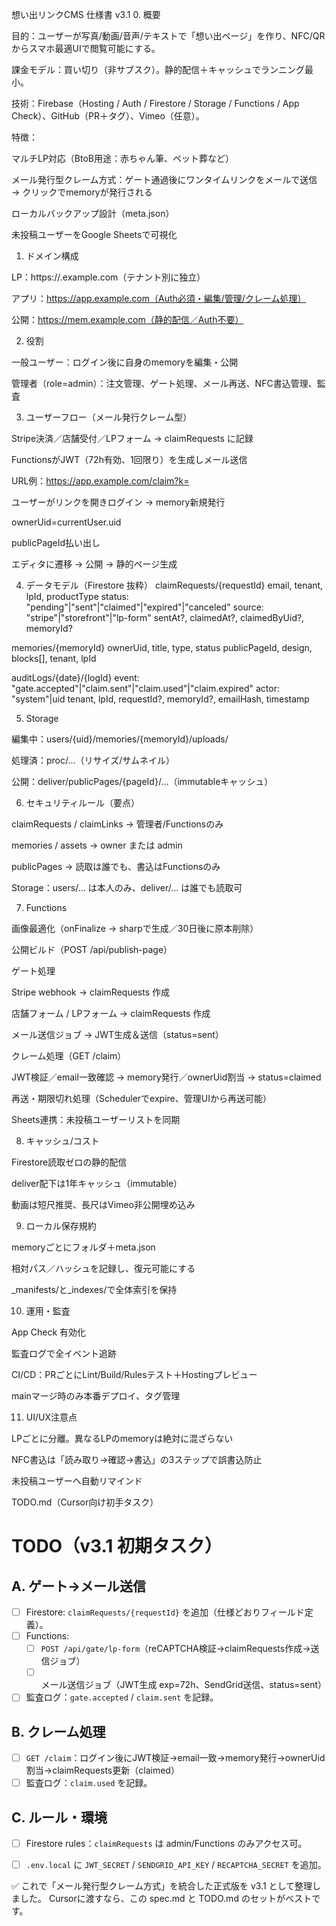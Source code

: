 想い出リンクCMS 仕様書 v3.1
0. 概要

目的：ユーザーが写真/動画/音声/テキストで「想い出ページ」を作り、NFC/QRからスマホ最適UIで閲覧可能にする。

課金モデル：買い切り（非サブスク）。静的配信＋キャッシュでランニング最小。

技術：Firebase（Hosting / Auth / Firestore / Storage / Functions / App Check）、GitHub（PR＋タグ）、Vimeo（任意）。

特徴：

マルチLP対応（BtoB用途：赤ちゃん筆、ペット葬など）

メール発行型クレーム方式：ゲート通過後にワンタイムリンクをメールで送信 → クリックでmemoryが発行される

ローカルバックアップ設計（meta.json）

未投稿ユーザーをGoogle Sheetsで可視化

1. ドメイン構成

LP：https://<tenant>.example.com（テナント別に独立）

アプリ：https://app.example.com（Auth必須・編集/管理/クレーム処理）

公開：https://mem.example.com（静的配信／Auth不要）

2. 役割

一般ユーザー：ログイン後に自身のmemoryを編集・公開

管理者（role=admin）：注文管理、ゲート処理、メール再送、NFC書込管理、監査

3. ユーザーフロー（メール発行クレーム型）

Stripe決済／店舗受付／LPフォーム → claimRequests に記録

FunctionsがJWT（72h有効、1回限り）を生成しメール送信

URL例：https://app.example.com/claim?k=<JWT>

ユーザーがリンクを開きログイン → memory新規発行

ownerUid=currentUser.uid

publicPageId払い出し

エディタに遷移 → 公開 → 静的ページ生成

4. データモデル（Firestore 抜粋）
claimRequests/{requestId}
email, tenant, lpId, productType
status: "pending"|"sent"|"claimed"|"expired"|"canceled"
source: "stripe"|"storefront"|"lp-form"
sentAt?, claimedAt?, claimedByUid?, memoryId?

memories/{memoryId}
ownerUid, title, type, status
publicPageId, design, blocks[], tenant, lpId

auditLogs/{date}/{logId}
event: "gate.accepted"|"claim.sent"|"claim.used"|"claim.expired"
actor: "system"|uid
tenant, lpId, requestId?, memoryId?, emailHash, timestamp

5. Storage

編集中：users/{uid}/memories/{memoryId}/uploads/

処理済：proc/...（リサイズ/サムネイル）

公開：deliver/publicPages/{pageId}/...（immutableキャッシュ）

6. セキュリティルール（要点）

claimRequests / claimLinks → 管理者/Functionsのみ

memories / assets → owner または admin

publicPages → 読取は誰でも、書込はFunctionsのみ

Storage：users/... は本人のみ、deliver/... は誰でも読取可

7. Functions

画像最適化（onFinalize → sharpで生成／30日後に原本削除）

公開ビルド（POST /api/publish-page）

ゲート処理

Stripe webhook → claimRequests 作成

店舗フォーム / LPフォーム → claimRequests 作成

メール送信ジョブ → JWT生成＆送信（status=sent）

クレーム処理（GET /claim）

JWT検証／email一致確認 → memory発行／ownerUid割当 → status=claimed

再送・期限切れ処理（Schedulerでexpire、管理UIから再送可能）

Sheets連携：未投稿ユーザーリストを同期

8. キャッシュ/コスト

Firestore読取ゼロの静的配信

deliver配下は1年キャッシュ（immutable）

動画は短尺推奨、長尺はVimeo非公開埋め込み

9. ローカル保存規約

memoryごとにフォルダ＋meta.json

相対パス／ハッシュを記録し、復元可能にする

_manifests/と_indexes/で全体索引を保持

10. 運用・監査

App Check 有効化

監査ログで全イベント追跡

CI/CD：PRごとにLint/Build/Rulesテスト＋Hostingプレビュー

mainマージ時のみ本番デプロイ、タグ管理

11. UI/UX注意点

LPごとに分離。異なるLPのmemoryは絶対に混ざらない

NFC書込は「読み取り→確認→書込」の3ステップで誤書込防止

未投稿ユーザーへ自動リマインド

TODO.md（Cursor向け初手タスク）
# TODO（v3.1 初期タスク）

## A. ゲート→メール送信
- [ ] Firestore: `claimRequests/{requestId}` を追加（仕様どおりフィールド定義）。
- [ ] Functions:
  - [ ] `POST /api/gate/lp-form`（reCAPTCHA検証→claimRequests作成→送信ジョブ）
  - [ ] メール送信ジョブ（JWT生成 exp=72h、SendGrid送信、status=sent）
- [ ] 監査ログ：`gate.accepted` / `claim.sent` を記録。

## B. クレーム処理
- [ ] `GET /claim`：ログイン後にJWT検証→email一致→memory発行→ownerUid割当→claimRequests更新（claimed）
- [ ] 監査ログ：`claim.used` を記録。

## C. ルール・環境
- [ ] Firestore rules：`claimRequests` は admin/Functions のみアクセス可。
- [ ] `.env.local` に `JWT_SECRET` / `SENDGRID_API_KEY` / `RECAPTCHA_SECRET` を追加。


✅ これで「メール発行型クレーム方式」を統合した正式版を v3.1 として整理しました。
Cursorに渡すなら、この spec.md と TODO.md のセットがベストです。